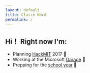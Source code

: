 ```yaml
---
layout: default
title: Claire Nord
permalink: /
---
```


## Hi！ Right now I'm:

- Planning [HackMIT][hack] 2017 :space_invader:
- Working at the Microsoft [Garage][garage] :office:
- Prepping for the [school year](/classes) :pencil:

[hack]: https://hackmit.org
[garage]: https://www.microsoft.com/en-us/garage/
